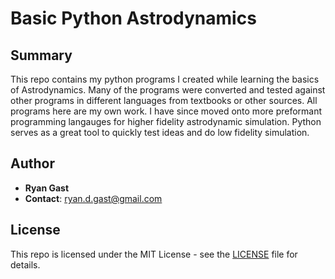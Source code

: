 # Basic Python Astrodynamics

## Summary

This repo contains my python programs I created while learning the basics of Astrodynamics.
Many of the programs were converted and tested against other programs in different languages 
from textbooks or other sources. All programs here are my own work. I have since moved onto
more preformant programming langauges for higher fidelity astrodynamic simulation. Python
serves as a great tool to quickly test ideas and do low fidelity simulation.

## Author

- **Ryan Gast**
- **Contact**: ryan.d.gast@gmail.com

## License

This repo is licensed under the MIT License - see the [LICENSE](LICENSE) file for details.